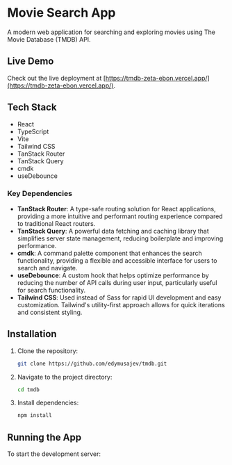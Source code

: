 # Movie Search App

A modern web application for searching and exploring movies using The Movie Database (TMDB) API.

## Live Demo

Check out the live deployment at [https://tmdb-zeta-ebon.vercel.app/](https://tmdb-zeta-ebon.vercel.app/).

## Tech Stack

- React
- TypeScript
- Vite
- Tailwind CSS
- TanStack Router
- TanStack Query
- cmdk
- useDebounce

### Key Dependencies

- **TanStack Router**: A type-safe routing solution for React applications, providing a more intuitive and performant routing experience compared to traditional React routers.
- **TanStack Query**: A powerful data fetching and caching library that simplifies server state management, reducing boilerplate and improving performance.
- **cmdk**: A command palette component that enhances the search functionality, providing a flexible and accessible interface for users to search and navigate.
- **useDebounce**: A custom hook that helps optimize performance by reducing the number of API calls during user input, particularly useful for search functionality.
- **Tailwind CSS**: Used instead of Sass for rapid UI development and easy customization. Tailwind's utility-first approach allows for quick iterations and consistent styling.

## Installation

1. Clone the repository:

   ```bash
   git clone https://github.com/edymusajev/tmdb.git
   ```

2. Navigate to the project directory:

   ```bash
   cd tmdb
   ```

3. Install dependencies:
   ```bash
   npm install
   ```

## Running the App

To start the development server:
